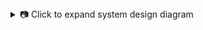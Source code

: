 <details>
  <summary>📷 Click to expand system design diagram</summary>

![System Diagram](./docs/diagram.png)

</details>
